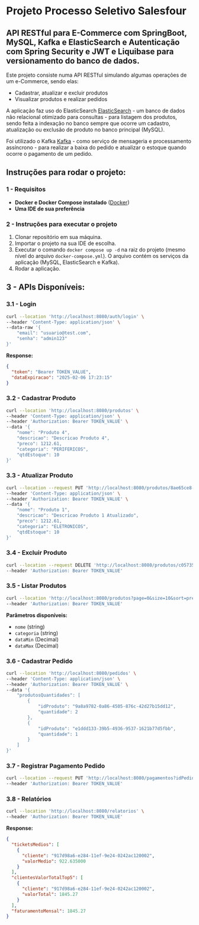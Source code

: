 # Projeto Processo Seletivo Salesfour

## API RESTful para E-Commerce com SpringBoot, MySQL, Kafka e ElasticSearch e Autenticação com Spring Security e JWT e Liquibase para versionamento do banco de dados.

Este projeto consiste numa API RESTful simulando algumas operações de um e-Commerce, sendo elas:
- Cadastrar, atualizar e excluir produtos
- Visualizar produtos e realizar pedidos

A aplicação faz uso do ElasticSearch [ElasticSearch](https://www.elastic.co/) - um banco de dados não relacional otimizado para consultas - para listagem dos produtos, sendo feita a indexação no banco sempre que ocorre um cadastro, atualização ou exclusão de produto no banco principal (MySQL).

Foi utilizado o Kafka [Kafka](https://kafka.apache.org/) - como serviço de mensageria e processamento assíncrono - para realizar a baixa do pedido e atualizar o estoque quando ocorre o pagamento de um pedido.

## Instruções para rodar o projeto:

### 1 - Requisitos
- **Docker e Docker Compose instalado** ([Docker](https://www.docker.com/))
- **Uma IDE de sua preferência**

### 2 - Instruções para executar o projeto
1. Clonar repositório em sua máquina.
2. Importar o projeto na sua IDE de escolha.
3. Executar o comando `docker compose up -d` na raiz do projeto (mesmo nível do arquivo `docker-compose.yml`). O arquivo contém os serviços da aplicação (MySQL, ElasticSearch e Kafka).
4. Rodar a aplicação.

## 3 - APIs Disponíveis:

### 3.1 - Login
```bash
curl --location 'http://localhost:8080/auth/login' \
--header 'Content-Type: application/json' \
--data-raw '{
    "email": "usuario@test.com",
    "senha": "admin123"
}'
```
**Response:**
```json
{
  "token": "Bearer TOKEN_VALUE",
  "dataExpiracao": "2025-02-06 17:23:15"
}
```

### 3.2 - Cadastrar Produto
```bash
curl --location 'http://localhost:8080/produtos' \
--header 'Content-Type: application/json' \
--header 'Authorization: Bearer TOKEN_VALUE' \
--data '{
    "nome": "Produto 4",
    "descricao": "Descricao Produto 4",
    "preco": 1212.61,
    "categoria": "PERIFERICOS",
    "qtdEstoque": 10
}'
```

### 3.3 - Atualizar Produto
```bash
curl --location --request PUT 'http://localhost:8080/produtos/8ae65ce8-2b33-4bbd-be22-108f554d2ef6' \
--header 'Content-Type: application/json' \
--header 'Authorization: Bearer TOKEN_VALUE' \
--data '{
    "nome": "Produto 1",
    "descricao": "Descricao Produto 1 Atualizado",
    "preco": 1212.61,
    "categoria": "ELETRONICOS",
    "qtdEstoque": 10
}'
```

### 3.4 - Excluir Produto
```bash
curl --location --request DELETE 'http://localhost:8080/produtos/c05735c5-e65e-4906-b7f1-8c034a56b634' \
--header 'Authorization: Bearer TOKEN_VALUE'
```

### 3.5 - Listar Produtos
```bash
curl --location 'http://localhost:8080/produtos?page=0&size=10&sort=preco,DESC' \
--header 'Authorization: Bearer TOKEN_VALUE'
```
**Parâmetros disponíveis:**
- `nome` (string)
- `categoria` (string)
- `dataMin` (Decimal)
- `dataMax` (Decimal)

### 3.6 - Cadastrar Pedido
```bash
curl --location 'http://localhost:8080/pedidos' \
--header 'Content-Type: application/json' \
--header 'Authorization: Bearer TOKEN_VALUE' \
--data '{
    "produtosQuantidades": [
        {
            "idProduto": "9a8a9782-0a86-4505-876c-42d27b15dd12",
            "quantidade": 2
        },
        {
            "idProduto": "e1ddd133-39b5-4936-9537-1621b77d5fbb",
            "quantidade": 1
        }
    ]
}'
```

### 3.7 - Registrar Pagamento Pedido
```bash
curl --location --request PUT 'http://localhost:8080/pagamentos?idPedido=dfa58793-1186-4110-9222-d3d169612100' \
--header 'Authorization: Bearer TOKEN_VALUE'
```

### 3.8 - Relatórios
```bash
curl --location 'http://localhost:8080/relatorios' \
--header 'Authorization: Bearer TOKEN_VALUE'
```
**Response:**
```json
{
  "ticketsMedios": [
    {
      "cliente": "917d98a6-e284-11ef-9e24-0242ac120002",
      "valorMedio": 922.635000
    }
  ],
  "clientesValorTotalTop5": [
    {
      "cliente": "917d98a6-e284-11ef-9e24-0242ac120002",
      "valorTotal": 1845.27
    }
  ],
  "faturamentoMensal": 1845.27
}
```